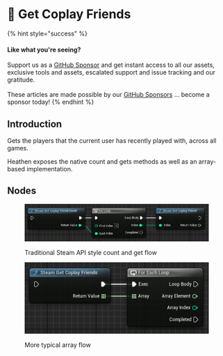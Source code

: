 # 🔵 Get Coplay Friends

{% hint style="success" %}
#### Like what you're seeing?

Support us as a [GitHub Sponsor](../../../become-a-sponsor/) and get instant access to all our assets, exclusive tools and assets, escalated support and issue tracking and our gratitude.\
\
These articles are made possible by our [GitHub Sponsors](../../../become-a-sponsor/) ... become a sponsor today!
{% endhint %}

## Introduction

Gets the players that the current user has recently played with, across all games.

Heathen exposes the native count and gets methods as well as an array-based implementation.

## Nodes

<figure><img src="../../../.gitbook/assets/image (19).png" alt=""><figcaption><p>Traditional Steam API style count and get flow</p></figcaption></figure>

<figure><img src="../../../.gitbook/assets/image (20).png" alt=""><figcaption><p>More typical array flow</p></figcaption></figure>
